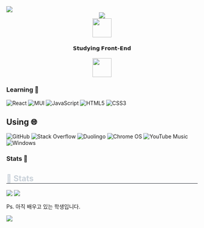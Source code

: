 <img src="https://capsule-render.vercel.app/api?type=waving&color=1f96e0&height=150&section=header" />

<div align="center">

  <img src="https://capsule-render.vercel.app/api?type=venom&height=300&color=gradient&text=Hoya76's%20Github&textBg=false&fontColor=9895ff&fontAlign=50">

  <a href="https://www.youtube.com/watch?v=dQw4w9WgXcQ" target="_blank">
  </a>
</div>

<div align="center">
  <img src="https://media1.giphy.com/media/v1.Y2lkPTc5MGI3NjExMnN3M3E4bzlvcGExNjkzNHFmcjN0b3RjMGF2Zm5jZ2Q3cTIwbXB1NyZlcD12MV9pbnRlcm5hbF9naWZfYnlfaWQmY3Q9cw/y9R0QRUkLOq8oJSbAe/200w.webp" weight="50" height="50" align="center">
  <h4>𝗦𝘁𝘂𝗱𝘆𝗶𝗻𝗴 𝗙𝗿𝗼𝗻𝘁-𝗘𝗻𝗱</h4>
  <img src="https://media1.giphy.com/media/v1.Y2lkPTc5MGI3NjExMnN3M3E4bzlvcGExNjkzNHFmcjN0b3RjMGF2Zm5jZ2Q3cTIwbXB1NyZlcD12MV9pbnRlcm5hbF9naWZfYnlfaWQmY3Q9cw/y9R0QRUkLOq8oJSbAe/200w.webp" weight="50" height="50" align="center">
</div>

### Learning 📖<br>
![React](https://img.shields.io/badge/react-%2320232a.svg?style=for-the-badge&logo=react&logoColor=%2361DAFB)
![MUI](https://img.shields.io/badge/MUI-%230081CB.svg?style=for-the-badge&logo=mui&logoColor=white)
![JavaScript](https://img.shields.io/badge/javascript-%23323330.svg?style=for-the-badge&logo=javascript&logoColor=%23F7DF1E)
![HTML5](https://img.shields.io/badge/html5-%23E34F26.svg?style=for-the-badge&logo=html5&logoColor=white)
![CSS3](https://img.shields.io/badge/css3-%231572B6.svg?style=for-the-badge&logo=css3&logoColor=white)

## Using 🌐<br>
![GitHub](https://img.shields.io/badge/github-%23121011.svg?style=for-the-badge&logo=github&logoColor=white)
![Stack Overflow](https://img.shields.io/badge/-Stackoverflow-FE7A16?style=for-the-badge&logo=stack-overflow&logoColor=white)
![Duolingo](https://img.shields.io/badge/Duolingo-%234DC730.svg?style=for-the-badge&logo=Duolingo&logoColor=white)
![Chrome OS](https://img.shields.io/badge/chrome%20os-3d89fc?style=for-the-badge&logo=google%20chrome&logoColor=white)
![YouTube Music](https://img.shields.io/badge/YouTube_Music-FF0000?style=for-the-badge&logo=youtube-music&logoColor=white)
![Windows](https://img.shields.io/badge/Windows-0078D6?style=for-the-badge&logo=windows&logoColor=white)

### Stats 🏅<br>
<div style="text-align: left;"> 
    <h2 style="border-bottom: 1px solid #21262d; color: #c9d1d9;"> 🏅 Stats </h2> <div style="text-align: left;"> <img src="https://github-readme-stats.vercel.app/api?username=Podk76&bg_color=60,ffaf7a,e576d1&title_color=0008ff&text_color=0008ff"
         /> <img src="https://github-readme-stats.vercel.app/api/top-langs/?username=Podk76&layout=compact&bg_color=60,ffaf7a,e576d1&title_color=0008ff&text_color=0008ff"
           /> </div> 
    </div>

Ps. 아직 배우고 있는 학생입니다.

<img src="https://capsule-render.vercel.app/api?type=waving&color=1f96e0&height=150&section=footer" />
